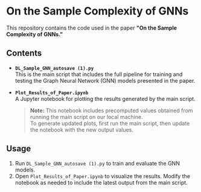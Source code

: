 # On the Sample Complexity of GNNs

This repository contains the code used in the paper **"On the Sample Complexity of GNNs."**

## Contents

- **`DL_Sample_GNN_autosave (1).py`**  
  This is the main script that includes the full pipeline for training and testing the Graph Neural Network (GNN) models presented in the paper.

- **`Plot_Results_of_Paper.ipynb`**  
  A Jupyter notebook for plotting the results generated by the main script.  
  > **Note:** This notebook includes precomputed values obtained from running the main script on our local machine.  
  > To generate updated plots, first run the main script, then update the notebook with the new output values.

## Usage

1. Run `DL_Sample_GNN_autosave (1).py` to train and evaluate the GNN models.
2. Open `Plot_Results_of_Paper.ipynb` to visualize the results. Modify the notebook as needed to include the latest output from the main script.

